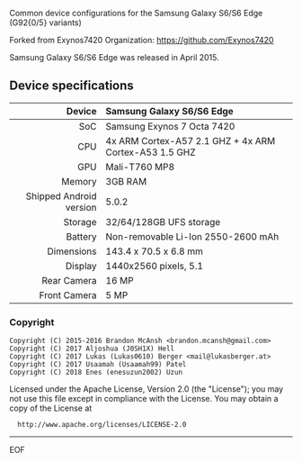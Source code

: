 Common device configurations for the Samsung Galaxy S6/S6 Edge (G92{0/5} variants)

Forked from Exynos7420 Organization:
https://github.com/Exynos7420

Samsung Galaxy S6/S6 Edge was released in April 2015.

## Device specifications

| Device       | Samsung Galaxy S6/S6 Edge        |
| -----------: | :---------------------------------------------- |
| SoC          | Samsung Exynos 7 Octa 7420                      |
| CPU          | 4x ARM Cortex-A57 2.1 GHZ + 4x ARM Cortex-A53 1.5 GHZ          |
| GPU          | Mali-T760 MP8                                   |
| Memory       | 3GB RAM                                         |
| Shipped Android version | 5.0.2                           	 |
| Storage      | 32/64/128GB UFS storage                         |
| Battery      | Non-removable Li-Ion 2550-2600 mAh             	 |
| Dimensions   | 143.4 x 70.5 x 6.8 mm	                         |
| Display      | 1440x2560 pixels, 5.1    			 |
Rear Camera    | 16 MP                                           |
Front Camera   | 5 MP                                            |

### Copyright

	Copyright (C) 2015-2016 Brandon McAnsh <brandon.mcansh@gmail.com>
	Copyright (C) 2017 Aljoshua (J0SH1X) Hell
	Copyright (C) 2017 Lukas (Lukas0610) Berger <mail@lukasberger.at>
	Copyright (C) 2017 Usaamah (Usaamah99) Patel
	Copyright (C) 2018 Enes (enesuzun2002) Uzun

 Licensed under the Apache License, Version 2.0 (the "License");
 you may not use this file except in compliance with the License.
 You may obtain a copy of the License at

      http://www.apache.org/licenses/LICENSE-2.0

------------------------------------------------------------------

EOF
